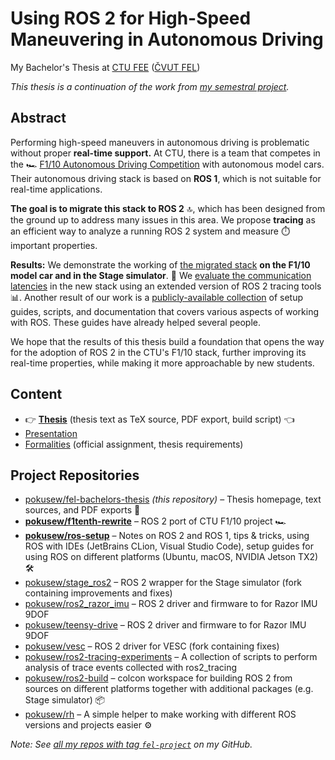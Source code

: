 # Using ROS 2 for High-Speed Maneuvering in Autonomous Driving

My Bachelor's Thesis at [CTU FEE](https://fel.cvut.cz/en/) ([ČVUT FEL](https://fel.cvut.cz/cz/))

_This thesis is a continuation of the work from [my semestral project][fel-project]._


## Abstract

Performing high-speed maneuvers in autonomous driving is problematic without proper **real-time support.**
At CTU, there is a team that competes in the 🏎 [F1/10 Autonomous Driving Competition][f1tenth] with
autonomous model cars. Their autonomous driving stack is based on **ROS 1**, which is not suitable for
real-time applications.

**The goal is to migrate this stack to ROS 2** 🔝, which has been designed from the ground up to address many
issues in this area. We propose **tracing** as an efficient way to analyze a running ROS 2 system and measure
⏱️ important properties.

**Results:** We demonstrate the working of [the migrated stack][pokusew/f1tenth-rewrite] **on the F1/10
model car and in the Stage simulator**. 🚀
We [evaluate the communication latencies][pokusew/ros2-tracing-experiments] in the new stack using an extended
version of ROS 2 tracing tools 📊. Another result of our work is
a [publicly-available collection][pokusew/ros-setup] of setup guides, scripts, and documentation that covers
various aspects of working with ROS. These guides have already helped several people.

We hope that the results of this thesis build a foundation that opens the way for the adoption of ROS 2 in the
CTU's F1/10 stack, further improving its real-time properties, while making it more approachable by new
students.


## Content

* 👉 **[Thesis](./text)** (thesis text as TeX source, PDF export, build script) 👈
* [Presentation](./presentation)
* [Formalities](./formalities) (official assignment, thesis requirements)


## Project Repositories

* [pokusew/fel-bachelors-thesis](https://github.com/pokusew/fel-bachelors-thesis) _(this repository)_
  – Thesis homepage, text sources, and PDF exports 📝
* **[pokusew/f1tenth-rewrite]**
  – ROS 2 port of CTU F1/10 project 🏎
* **[pokusew/ros-setup]**
  – Notes on ROS 2 and ROS 1, tips & tricks, using ROS with IDEs (JetBrains CLion, Visual Studio Code), setup
  guides for using ROS on different platforms (Ubuntu, macOS, NVIDIA Jetson TX2)  🛠️
* [pokusew/stage_ros2](https://github.com/pokusew/stage_ros2)
  – ROS 2 wrapper for the Stage simulator (fork containing improvements and fixes)
* [pokusew/ros2_razor_imu](https://github.com/pokusew/ros2_razor_imu)
  – ROS 2 driver and firmware to for Razor IMU 9DOF
* [pokusew/teensy-drive](https://github.com/pokusew/teensy-drive)
  – ROS 2 driver and firmware to for Razor IMU 9DOF
* [pokusew/vesc](https://github.com/pokusew/vesc)
  – ROS 2 driver for VESC (fork containing fixes)
* [pokusew/ros2-tracing-experiments]
  – A collection of scripts to perform analysis of trace events collected with ros2_tracing
* [pokusew/ros2-build](https://github.com/pokusew/ros2-build)
  – colcon workspace for building ROS 2 from sources on different platforms together with additional
  packages (e.g. Stage simulator) 📦
* [pokusew/rh](https://github.com/pokusew/rh)
  – A simple helper to make working with different ROS versions and projects easier ⚙️

_Note: See [all my repos with tag `fel-project`][my-fel-project-repos] on my GitHub._


<!-- links references -->

[fel-project]: https://github.com/pokusew/fel-project

[my-fel-project-repos]: https://github.com/pokusew?tab=repositories&q=topic%3Afel-project

[f1tenth]: https://f1tenth.org/

[pokusew/f1tenth-rewrite]: https://github.com/pokusew/f1tenth-rewrite

[pokusew/ros2-tracing-experiments]: https://github.com/pokusew/ros2-tracing-experiments

[pokusew/ros-setup]: https://github.com/pokusew/ros-setup
